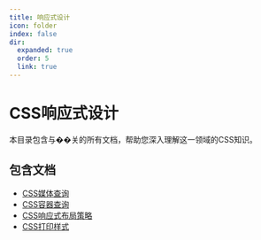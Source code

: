 ```yaml
---
title: 响应式设计
icon: folder
index: false
dir:
  expanded: true
  order: 5
  link: true
---
```


# CSS响应式设计

本目录包含与��关的所有文档，帮助您深入理解这一领域的CSS知识。

## 包含文档
- [CSS媒体查询](./01-媒体查询.md)
- [CSS容器查询](./02-容器查询.md)
- [CSS响应式布局策略](./03-响应式布局策略.md)
- [CSS打印样式](./04-打印样式.md)
